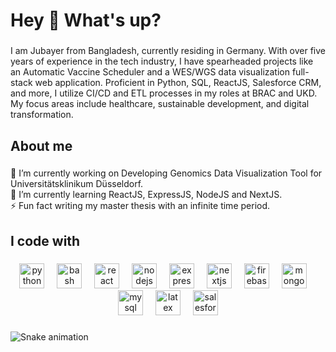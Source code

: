 <h1 align="left">Hey 👋 What's up?</h1>

###

<p align="left">I am Jubayer from Bangladesh, currently residing in Germany. With over five years of experience in the tech industry, I have spearheaded projects like an Automatic Vaccine Scheduler and a WES/WGS data visualization full-stack web application. Proficient in Python, SQL, ReactJS, Salesforce CRM, and more, I utilize CI/CD and ETL processes in my roles at BRAC and UKD. My focus areas include healthcare, sustainable development, and digital transformation.</p>

###

<h2 align="left">About me</h2>

###

<p align="left">🔭 I’m currently working on Developing Genomics Data Visualization Tool for Universitätsklinikum Düsseldorf.<br>🌱 I’m currently learning ReactJS, ExpressJS, NodeJS and NextJS.<br>⚡ Fun fact writing my master thesis with an infinite time period.</p>

###

<h2 align="left">I code with</h2>

###

<div align="center">
  <img src="https://cdn.jsdelivr.net/gh/devicons/devicon/icons/python/python-original.svg" height="40" alt="python logo"  />
  <img width="12" />
  <img src="https://cdn.jsdelivr.net/gh/devicons/devicon/icons/bash/bash-original.svg" height="40" alt="bash logo"  />
  <img width="12" />
  <img src="https://cdn.jsdelivr.net/gh/devicons/devicon/icons/react/react-original.svg" height="40" alt="react logo"  />
  <img width="12" />
  <img src="https://cdn.jsdelivr.net/gh/devicons/devicon/icons/nodejs/nodejs-original.svg" height="40" alt="nodejs logo"  />
  <img width="12" />
  <img src="https://cdn.jsdelivr.net/gh/devicons/devicon/icons/express/express-original.svg" height="40" alt="express logo"  />
  <img width="12" />
  <img src="https://cdn.jsdelivr.net/gh/devicons/devicon/icons/nextjs/nextjs-original.svg" height="40" alt="nextjs logo"  />
  <img width="12" />
  <img src="https://cdn.jsdelivr.net/gh/devicons/devicon/icons/firebase/firebase-plain.svg" height="40" alt="firebase logo"  />
  <img width="12" />
  <img src="https://cdn.jsdelivr.net/gh/devicons/devicon/icons/mongodb/mongodb-original.svg" height="40" alt="mongodb logo"  />
  <img width="12" />
  <img src="https://cdn.jsdelivr.net/gh/devicons/devicon/icons/mysql/mysql-original.svg" height="40" alt="mysql logo"  />
  <img width="12" />
  <img src="https://cdn.jsdelivr.net/gh/devicons/devicon/icons/latex/latex-original.svg" height="40" alt="latex logo"  />
  <img width="12" />
  <img src="https://cdn.jsdelivr.net/gh/devicons/devicon/icons/salesforce/salesforce-original.svg" height="40" alt="salesforce logo"  />
</div>

###

<img src="https://raw.githubusercontent.com/jubayer98/jubayer98/output/snake.svg" alt="Snake animation" />

###
